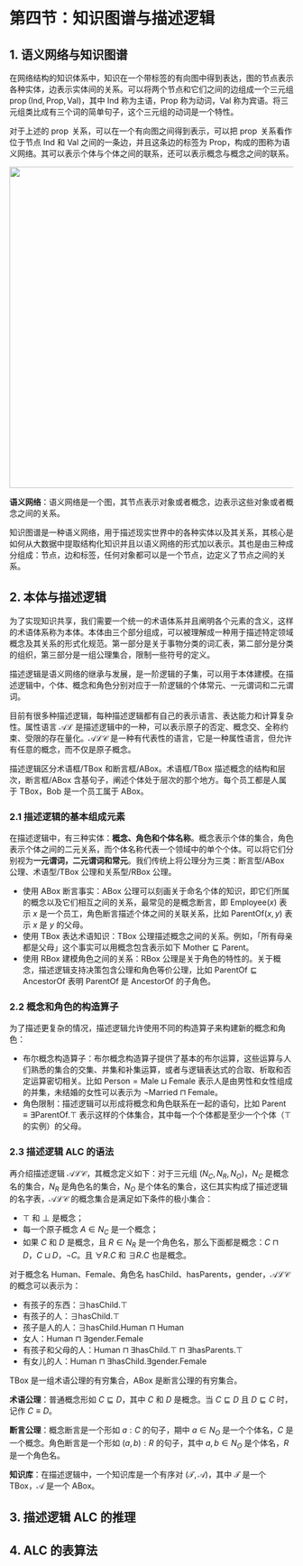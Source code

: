 
# 第四节：知识图谱与描述逻辑

## 1. 语义网络与知识图谱

在网络结构的知识体系中，知识在一个带标签的有向图中得到表达，图的节点表示各种实体，边表示实体间的关系。可以将两个节点和它们之间的边组成一个三元组 $\operatorname*{prop}(\mathrm{Ind}, \mathrm{Prop}, \mathrm{Val})$，其中 $\mathrm{Ind}$ 称为主语，$\mathrm{Prop}$ 称为动词，$\mathrm{Val}$ 称为宾语。将三元组类比成有三个词的简单句子，这个三元组的动词是一个特性。

对于上述的 $\operatorname*{prop}$ 关系，可以在一个有向图之间得到表示，可以把 $\operatorname*{prop}$ 关系看作位于节点 $\mathrm{Ind}$ 和 $\mathrm{Val}$ 之间的一条边，并且这条边的标签为 $\mathrm{Prop}$，构成的图称为语义网络。其可以表示个体与个体之间的联系，还可以表示概念与概念之间的联系。

<img class="center-picture" src="../assets/3-1.png" width=570 />

**语义网络**：语义网络是一个图，其节点表示对象或者概念，边表示这些对象或者概念之间的关系。

知识图谱是一种语义网络，用于描述现实世界中的各种实体以及其关系，其核心是如何从大数据中提取结构化知识并且以语义网络的形式加以表示。其也是由三种成分组成：节点，边和标签，任何对象都可以是一个节点，边定义了节点之间的关系。

## 2. 本体与描述逻辑

为了实现知识共享，我们需要一个统一的术语体系并且阐明各个元素的含义，这样的术语体系称为本体。本体由三个部分组成，可以被理解成一种用于描述特定领域概念及其关系的形式化规范。第一部分是关于事物分类的词汇表，第二部分是分类的组织，第三部分是一组公理集合，限制一些符号的定义。

描述逻辑是语义网络的继承与发展，是一阶逻辑的子集，可以用于本体建模。在描述逻辑中，个体、概念和角色分别对应于一阶逻辑的个体常元、一元谓词和二元谓词。

目前有很多种描述逻辑，每种描述逻辑都有自己的表示语言、表达能力和计算复杂性。属性语言 $\mathcal{AL}$ 是描述逻辑中的一种，可以表示原子的否定、概念交、全称约束、受限的存在量化。$\mathcal{ALC}$ 是一种有代表性的语言，它是一种属性语言，但允许有任意的概念，而不仅是原子概念。

描述逻辑区分术语框/TBox 和断言框/ABox。术语框/TBox 描述概念的结构和层次，断言框/ABox 含基句子，阐述个体处于层次的那个地方。每个员工都是人属于 TBox，Bob 是一个员工属于 ABox。

### 2.1 描述逻辑的基本组成元素

在描述逻辑中，有三种实体：**概念、角色和个体名称**。概念表示个体的集合，角色表示个体之间的二元关系，而个体名称代表一个领域中的单个个体。可以将它们分别视为**一元谓词，二元谓词和常元**。我们传统上将公理分为三类：断言型/ABox 公理、术语型/TBox 公理和关系型/RBox 公理。

- 使用 ABox 断言事实：ABox 公理可以刻画关于命名个体的知识，即它们所属的概念以及它们相互之间的关系，最常见的是概念断言，即 $\mathrm{Employee}(x)$ 表示 $x$ 是一个员工，角色断言描述个体之间的关联关系，比如 $\mathrm{ParentOf}(x, y)$ 表示 $x$ 是 $y$ 的父母。
- 使用 TBox 表达术语知识：TBox 公理描述概念之间的关系。例如，「所有母亲都是父母」这个事实可以用概念包含表示如下 $\mathrm{Mother} \sqsubseteq \mathrm{Parent}$。
- 使用 RBox 建模角色之间的关系：RBox 公理是关于角色的特性的。关于概念，描述逻辑支持决策包含公理和角色等价公理，比如 $\mathrm{ParentOf} \sqsubseteq \mathrm{AncestorOf}$ 表明 $\mathrm{ParentOf}$ 是 $\mathrm{AncestorOf}$ 的子角色。

### 2.2 概念和角色的构造算子

为了描述更复杂的情况，描述逻辑允许使用不同的构造算子来构建新的概念和角色：

- 布尔概念构造算子：布尔概念构造算子提供了基本的布尔运算，这些运算与人们熟悉的集合的交集、并集和补集运算，或者与逻辑表达式的合取、析取和否定运算密切相关。比如 $\mathrm{Person} = \mathrm{Male} \sqcup \mathrm{Female}$ 表示人是由男性和女性组成的并集，未结婚的女性可以表示为 $\neg \mathrm{Married} \sqcap \mathrm{Female}$。
- 角色限制：描述逻辑可以形成将概念和角色联系在一起的语句，比如 $\mathrm{Parent} \equiv \exists \mathrm{ParentOf}.\top$ 表示这样的个体集合，其中每一个个体都是至少一个个体（$\top$ 的实例）的父母。

### 2.3 描述逻辑 ALC 的语法

再介绍描述逻辑 $\mathcal{ALC}$，其概念定义如下：对于三元组 $(N_C, N_R, N_O)$，$N_C$ 是概念名的集合，$N_R$ 是角色名的集合，$N_O$ 是个体名的集合，这仨其实构成了描述逻辑的名字表，$\mathcal{ALC}$ 的概念集合是满足如下条件的极小集合：

- $\top$ 和 $\bot$ 是概念；
- 每一个原子概念 $A \in N_C$ 是一个概念；
- 如果 $C$ 和 $D$ 是概念，且 $R\in N_R$ 是一个角色名，那么下面都是概念：$C \sqcap D$，$C \sqcup D$，$\neg C$。且 $\forall R.C$ 和 $\exists R.C$ 也是概念。

对于概念名 $\mathrm{Human}$、$\mathrm{Female}$、角色名 $\mathrm{hasChild}$、$\mathrm{hasParents}$，$\mathrm{gender}$，$\mathcal{ALC}$ 的概念可以表示为：

- 有孩子的东西：$\exists \mathrm{hasChild}.\top$
- 有孩子的人：$\exists \mathrm{hasChild}.\top$
- 孩子是人的人：$\exists \mathrm{hasChild}.\mathrm{Human} \sqcap \mathrm{Human}$
- 女人：$\mathrm{Human} \sqcap \exists \mathrm{gender}.\mathrm{Female}$
- 有孩子和父母的人：$\mathrm{Human} \sqcap \exists \mathrm{hasChild}.\top \sqcap \exists \mathrm{hasParents}.\top$
- 有女儿的人：$\mathrm{Human} \sqcap \exists \mathrm{hasChild}. \exists \mathrm{gender}.\mathrm{Female}$

TBox 是一组术语公理的有穷集合，ABox 是断言公理的有穷集合。

**术语公理**：普通概念形如 $C \sqsubseteq D$，其中 $C$ 和 $D$ 是概念。当 $C \sqsubseteq D$ 且 $D \sqsubseteq C$ 时，记作 $C \equiv D$。

**断言公理**：概念断言是一个形如 $a : C$ 的句子，期中 $a\in N_O$ 是一个个体名，$C$ 是一个概念。角色断言是一个形如 $(a, b) : R$ 的句子，其中 $a, b\in N_O$ 是个体名，$R$ 是一个角色名。

**知识库**：在描述逻辑中，一个知识库是一个有序对 $(\mathcal{T}, \mathcal{A})$，其中 $\mathcal{T}$ 是一个 TBox，$\mathcal{A}$ 是一个 ABox。

<!-- 给定一个 TBox T ，我们把出现于 T 中的原子概念分为两个集合：出现于公理左侧的名
称符号集合，记作 NT ；出现于公理右侧的基符号集合，记作 BT 。通常把名称符号称为被定
义的概念，而把基符号称为原始概念。我们希望可以用基符号来定义名称符号。
当一个 TBox 中的概念定义是无环的时，可以通过一组原子的概念来定义所有其他概念。
设 𝐴、𝐵 是出现在 T 中的原子概念。如果 𝐵 出现在 𝐴 的定义的右侧，则 𝐴 在 T 中直接使用
𝐵。我们把“使用”关系看作是“直接使用”关系的传递闭包。这样，当 T 中存在一个使用自
身的原子概念时，T 是有环的。否则，T 被称为无环的。
对于一个无环的 TBox T ，可以通过一个迭代过程来扩张 T 中的定义，将定义右侧的每
个名称替换为该名称所代表的概念。由于定义集合中没有环，这个过程最终停止，并得到了
一个术语 TBox T ′，它只包含形如 𝐴 ≡ 𝐶′ 的定义，其中 𝑣 只包含基符号，不包含名称符号。
我们把 T ′ 称为 T 的扩张。 -->

## 3. 描述逻辑 ALC 的推理

## 4. ALC 的表算法


